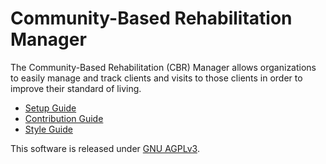 # Community-Based Rehabilitation Manager

The Community-Based Rehabilitation (CBR) Manager allows organizations to easily manage and track clients and visits to those clients in order to improve their standard of living.

- [Setup Guide](docs/SETUP.md)
- [Contribution Guide](docs/CONTRIBUTION.md)
- [Style Guide](docs/STYLE.md)

This software is released under [GNU AGPLv3](docs/LICENSE.txt).